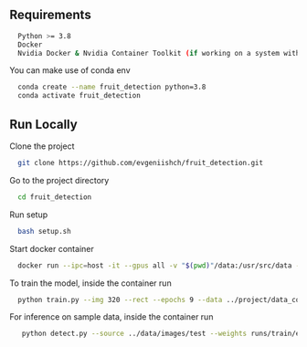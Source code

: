 
## Requirements

```bash
  Python >= 3.8
  Docker
  Nvidia Docker & Nvidia Container Toolkit (if working on a system with GPU)
```

You can make use of conda env
```bash
  conda create --name fruit_detection python=3.8
  conda activate fruit_detection
```

## Run Locally

Clone the project

```bash
  git clone https://github.com/evgeniishch/fruit_detection.git
```

Go to the project directory

```bash
  cd fruit_detection
```

Run setup

```bash
  bash setup.sh
```

Start docker container

```bash
  docker run --ipc=host -it --gpus all -v "$(pwd)"/data:/usr/src/data -v  "$(pwd)":/usr/src/project ultralytics/yolov5:latest
```

To train the model, inside the container run

```bash
  python train.py --img 320 --rect --epochs 9 --data ../project/data_conf.yaml --weights yolov5s.pt
```

For inference on sample data, inside the container run

```bash
   python detect.py --source ../data/images/test --weights runs/train/exp/weights/best.pt --conf-thres 0.6
```
